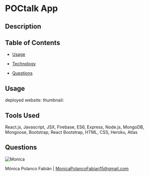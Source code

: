 # POCtalk App

## Description

## Table of Contents

* [Usage](#usage)

* [Technology](#Technology)

* [Questions](#questions)

## Usage
deployed website:
thumbnail:

## Tools Used
React.js, Javascript, JSX, Firebase, ES6, Express, Node.js, MongoDB, Mongoose, Bootstrap, React Bootstrap, HTML, CSS, Heroku, Atlas

## Questions

![Monica](https://avatars3.githubusercontent.com/u/60660512?v=4)

Mónica Polanco Fabián | MonicaPolancoFabian15@gmail.com
